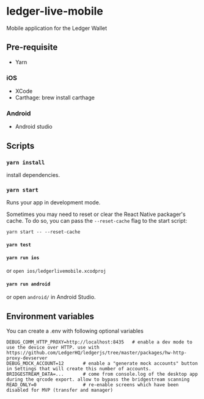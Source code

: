 # ledger-live-mobile

Mobile application for the Ledger Wallet

## Pre-requisite

- Yarn

### iOS

- XCode
- Carthage: brew install carthage

### Android

- Android studio

## Scripts

### `yarn install`

install dependencies.

### `yarn start`

Runs your app in development mode.

Sometimes you may need to reset or clear the React Native packager's cache. To do so, you can pass the `--reset-cache` flag to the start script:

```
yarn start -- --reset-cache
```

#### `yarn test`

#### `yarn run ios`

or `open ios/ledgerlivemobile.xcodproj`

#### `yarn run android`

or open `android/` in Android Studio.

## Environment variables

You can create a .env with following optional variables

```
DEBUG_COMM_HTTP_PROXY=http://localhost:8435   # enable a dev mode to use the device over HTTP. use with https://github.com/LedgerHQ/ledgerjs/tree/master/packages/hw-http-proxy-devserver
DEBUG_MOCK_ACCOUNT=12       # enable a "generate mock accounts" button in Settings that will create this number of accounts.
BRIDGESTREAM_DATA=...       # come from console.log of the desktop app during the qrcode export. allow to bypass the bridgestream scanning
READ_ONLY=0                 # re-enable screens which have been disabled for MVP (transfer and manager)
```

